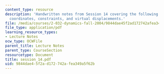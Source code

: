 ```yaml
---
content_type: resource
description: 'Handwritten notes from Session 14 covering the following topics: Generalized
  coordinates, constraints, and virtual displacements.'
file: /media/courses/2-032-dynamics-fall-2004/9844dae45f2ad172742afea349a5f62b_session_14.pdf
file_type: application/pdf
learning_resource_types:
- Lecture Notes
ocw_type: OCWFile
parent_title: Lecture Notes
parent_type: CourseSection
resourcetype: Document
title: session_14.pdf
uid: 9844dae4-5f2a-d172-742a-fea349a5f62b
---
```

